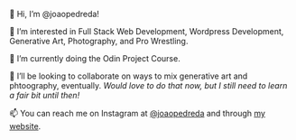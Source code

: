👋 Hi, I’m @joaopedreda!

👀 I’m interested in Full Stack Web Development, Wordpress Development, Generative Art, Photography, and Pro Wrestling.

🌱 I’m currently doing the Odin Project Course. 

💞️ I’ll be looking to collaborate on ways to mix generative art and phtoography, eventually. <em>Would love to do that now, but I still need to learn a fair bit until then! </em>

📫 You can reach me on Instagram at [@joaopedreda](https://www.instagram.com/joaopedreda/) and through [my website](https://pedreda.com).

<!---
joaopedreda/joaopedreda is a ✨ special ✨ repository because its `README.md` (this file) appears on your GitHub profile.
You can click the Preview link to take a look at your changes.
--->
